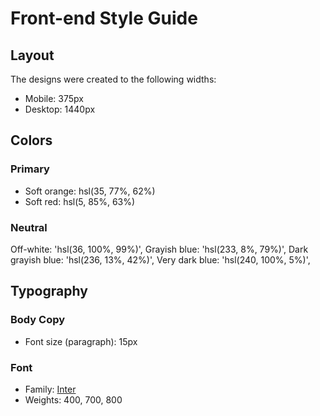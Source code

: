 # Front-end Style Guide

## Layout

The designs were created to the following widths:

- Mobile: 375px
- Desktop: 1440px

## Colors

### Primary

- Soft orange: hsl(35, 77%, 62%)
- Soft red: hsl(5, 85%, 63%)

### Neutral

Off-white: 'hsl(36, 100%, 99%)',
Grayish blue: 'hsl(233, 8%, 79%)',
Dark grayish blue: 'hsl(236, 13%, 42%)',
Very dark blue: 'hsl(240, 100%, 5%)',

## Typography

### Body Copy

- Font size (paragraph): 15px

### Font

- Family: [Inter](https://fonts.google.com/specimen/Inter)
- Weights: 400, 700, 800
